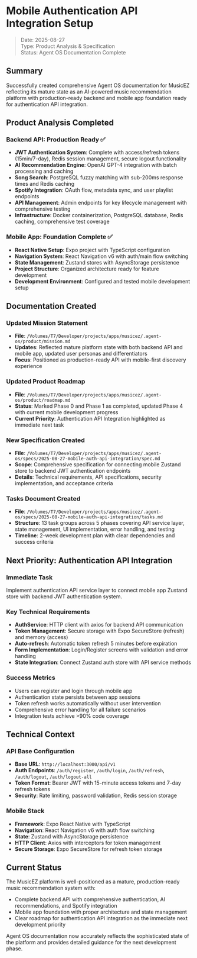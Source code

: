 # Mobile Authentication API Integration Setup

> Date: 2025-08-27  
> Type: Product Analysis & Specification  
> Status: Agent OS Documentation Complete

## Summary

Successfully created comprehensive Agent OS documentation for MusicEZ reflecting its mature state as an AI-powered music recommendation platform with production-ready backend and mobile app foundation ready for authentication API integration.

## Product Analysis Completed

### Backend API: Production Ready ✅
- **JWT Authentication System**: Complete with access/refresh tokens (15min/7-day), Redis session management, secure logout functionality
- **AI Recommendation Engine**: OpenAI GPT-4 integration with batch processing and caching
- **Song Search**: PostgreSQL fuzzy matching with sub-200ms response times and Redis caching
- **Spotify Integration**: OAuth flow, metadata sync, and user playlist endpoints
- **API Management**: Admin endpoints for key lifecycle management with comprehensive testing
- **Infrastructure**: Docker containerization, PostgreSQL database, Redis caching, comprehensive test coverage

### Mobile App: Foundation Complete ✅
- **React Native Setup**: Expo project with TypeScript configuration
- **Navigation System**: React Navigation v6 with auth/main flow switching
- **State Management**: Zustand stores with AsyncStorage persistence
- **Project Structure**: Organized architecture ready for feature development
- **Development Environment**: Configured and tested mobile development setup

## Documentation Created

### Updated Mission Statement
- **File**: `/Volumes/T7/Developer/projects/apps/musicez/.agent-os/product/mission.md`
- **Updates**: Reflected mature platform state with both backend API and mobile app, updated user personas and differentiators
- **Focus**: Positioned as production-ready API with mobile-first discovery experience

### Updated Product Roadmap  
- **File**: `/Volumes/T7/Developer/projects/apps/musicez/.agent-os/product/roadmap.md`
- **Status**: Marked Phase 0 and Phase 1 as completed, updated Phase 4 with current mobile development progress
- **Current Priority**: Authentication API Integration highlighted as immediate next task

### New Specification Created
- **File**: `/Volumes/T7/Developer/projects/apps/musicez/.agent-os/specs/2025-08-27-mobile-auth-api-integration/spec.md`
- **Scope**: Comprehensive specification for connecting mobile Zustand store to backend JWT authentication endpoints
- **Details**: Technical requirements, API specifications, security implementation, and acceptance criteria

### Tasks Document Created
- **File**: `/Volumes/T7/Developer/projects/apps/musicez/.agent-os/specs/2025-08-27-mobile-auth-api-integration/tasks.md`
- **Structure**: 13 task groups across 5 phases covering API service layer, state management, UI implementation, error handling, and testing
- **Timeline**: 2-week development plan with clear dependencies and success criteria

## Next Priority: Authentication API Integration

### Immediate Task
Implement authentication API service layer to connect mobile app Zustand store with backend JWT authentication system.

### Key Technical Requirements
- **AuthService**: HTTP client with axios for backend API communication
- **Token Management**: Secure storage with Expo SecureStore (refresh) and memory (access)
- **Auto-refresh**: Automatic token refresh 5 minutes before expiration
- **Form Implementation**: Login/Register screens with validation and error handling
- **State Integration**: Connect Zustand auth store with API service methods

### Success Metrics
- Users can register and login through mobile app
- Authentication state persists between app sessions  
- Token refresh works automatically without user intervention
- Comprehensive error handling for all failure scenarios
- Integration tests achieve >90% code coverage

## Technical Context

### API Base Configuration
- **Base URL**: `http://localhost:3000/api/v1`
- **Auth Endpoints**: `/auth/register`, `/auth/login`, `/auth/refresh`, `/auth/logout`, `/auth/logout-all`
- **Token Format**: Bearer JWT with 15-minute access tokens and 7-day refresh tokens
- **Security**: Rate limiting, password validation, Redis session storage

### Mobile Stack
- **Framework**: Expo React Native with TypeScript
- **Navigation**: React Navigation v6 with auth flow switching
- **State**: Zustand with AsyncStorage persistence
- **HTTP Client**: Axios with interceptors for token management
- **Secure Storage**: Expo SecureStore for refresh token storage

## Current Status

The MusicEZ platform is well-positioned as a mature, production-ready music recommendation system with:
- Complete backend API with comprehensive authentication, AI recommendations, and Spotify integration
- Mobile app foundation with proper architecture and state management
- Clear roadmap for authentication API integration as the immediate next development priority

Agent OS documentation now accurately reflects the sophisticated state of the platform and provides detailed guidance for the next development phase.